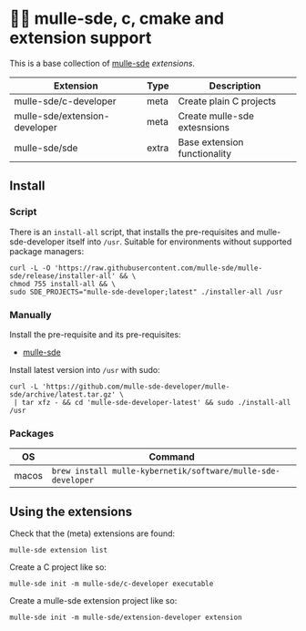 # 🏋🏼 mulle-sde, c, cmake and extension support

This is a base collection of [mulle-sde](//github.com/mulle-sde/mulle-sde)
*extensions*.


Extension                      | Type      | Description
-------------------------------|-----------|-----------------------------------
mulle-sde/c-developer          | meta      | Create plain C projects
mulle-sde/extension-developer  | meta      | Create mulle-sde extesnsions
mulle-sde/sde                  | extra     | Base extension functionality


## Install

### Script

There is an `install-all` script, that installs the pre-requisites and
mulle-sde-developer itself into `/usr`. Suitable for environments without
supported package managers:

```
curl -L -O 'https://raw.githubusercontent.com/mulle-sde/mulle-sde/release/installer-all' && \
chmod 755 install-all && \
sudo SDE_PROJECTS="mulle-sde-developer;latest" ./installer-all /usr
```


### Manually

Install the pre-requisite and its pre-requisites:

* [mulle-sde](https://github.com/mulle-sde/mulle-sde)


Install latest version into `/usr` with sudo:

```
curl -L 'https://github.com/mulle-sde-developer/mulle-sde/archive/latest.tar.gz' \
 | tar xfz - && cd 'mulle-sde-developer-latest' && sudo ./install-all /usr
```


### Packages


OS          | Command
------------|------------------------------------
macos       | `brew install mulle-kybernetik/software/mulle-sde-developer`


## Using the extensions

Check that the (meta) extensions are found:

```
mulle-sde extension list
```

Create a C project like so:

```
mulle-sde init -m mulle-sde/c-developer executable
```

Create a mulle-sde extension project like so:

```
mulle-sde init -m mulle-sde/extension-developer extension
```


